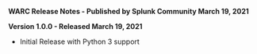 **WARC Release Notes - Published by Splunk Community March 19, 2021**


**Version 1.0.0 - Released March 19, 2021**

* Initial Release with Python 3 support
